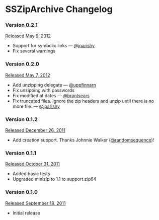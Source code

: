 # SSZipArchive Changelog

### Version 0.2.1

[Released May 9, 2012](https://github.com/samsoffes/sskeychain/tree/0.2.1)

* Support for symbolic links — [@jparishy](http://github.com/jparishy)
* Fix several warnings

### Version 0.2.0

[Released May 7, 2012](https://github.com/samsoffes/sskeychain/tree/0.2.0)

* Add unzipping delegate — [@uppfinnarn](http://github.com/uppfinnarn)
* Fix unzipping with passwords
* Fix modified at dates — [@brantsears](http://github.com/brantsears)
* Fix truncated files. Ignore the zip headers and unzip until there is no more file. — [@jparishy](http://github.com/jparishy)

### Version 0.1.2

[Released December 26, 2011](https://github.com/samsoffes/sskeychain/tree/0.1.2)

* Add creation support. Thanks Johnnie Walker ([@randomsequence](https://github.com/randomsequence))!

### Version 0.1.1

[Released October 31, 2011](https://github.com/samsoffes/sskeychain/tree/0.1.1)

* Added basic tests
* Upgraded minizip to 1.1 to support zip64

### Version 0.1.0

[Released September 18, 2011](https://github.com/samsoffes/sskeychain/tree/0.1.0)

* Initial release
